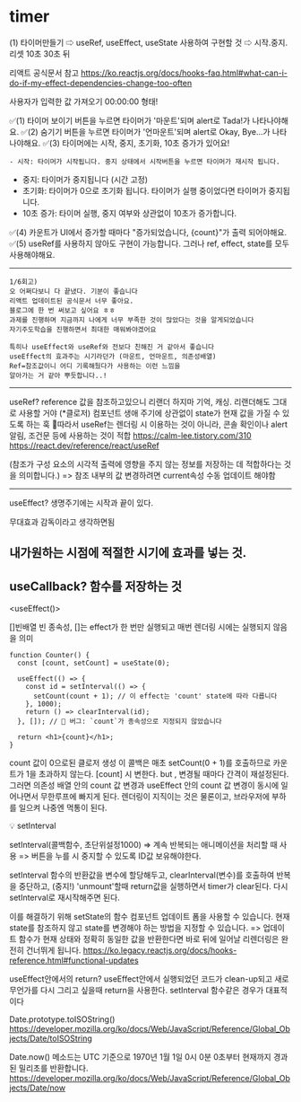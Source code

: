 # timer
(1) 타이머만들기 
⇨ useRef, useEffect, useState 사용하여 구현할 것 
⇨ 시작.중지.리셋 10초 30초 뒤

리액트 공식문서 참고
https://ko.reactjs.org/docs/hooks-faq.html#what-can-i-do-if-my-effect-dependencies-change-too-often

사용자가 입력한 값 가져오기
00:00:00 형태!

✅(1) 타이머 보이기 버튼을 누르면 타이머가 '마운트'되며 alert로 Tada!가 나타나야해요.
✅(2) 숨기기 버튼을 누르면 타이머가 '언마운트'되며 alert로 Okay, Bye...가 나타나야해요.
✅(3) 타이머에는 시작, 중지, 초기화, 10초 증가가 있어요!

	- 시작: 타이머가 시작됩니다. 중지 상태에서 시작버튼을 누르면 타이머가 재시작 됩니다.
  - 중지: 타이머가 중지됩니다 (시간 고정)
  - 초기화: 타이머가 0으로 초기화 됩니다. 타이머가 실행 중이었다면 타이머가 중지됩니다.
  - 10초 증가: 타이머 실행, 중지 여부와 상관없이 10초가 증가합니다.
  
✅(4) 카운트가 UI에서 증가할 때마다 "증가되었습니다, {count}"가 출력 되어야해요.
✅(5) useRef를 사용하지 않아도 구현이 가능합니다. 그러나 ref, effect, state를 모두 사용해야해요.

---
```
1/6회고)
오 어쩌다보니 다 끝냈다. 기분이 좋습니다
리액트 업데이트된 공식문서 너무 좋아요.
블로그에 한 번 써보고 싶어요 ㅎㅎ
과제를 진행하며 지금까지 나에게 너무 부족한 것이 많았다는 것을 알게되었습니다
자기주도학습을 진행하면서 최대한 매워봐야겠어요

특히나 useEffect와 useRef와 전보다 친해진 거 같아서 좋습니다
useEffect의 효과주는 시기라던가 (마운트, 언마운트, 의존성배열)
Ref=참조값이니 어디 기록해뒀다가 사용하는 이런 느낌을
알아가는 거 같아 뿌듯합니다..!

```
---
useRef?
reference 값을 참조하고있으니 리랜더 하지마
기억, 캐싱.
리랜더해도 그대로 사용할 거야
(*클로저)
컴포넌트 생애 주기에 상관없이 state가 현재 값을 가질 수 있도록 하는 훅
🔴따라서 useRef는 렌더링 시 이용하는 것이 아니라, 콘솔 확인이나 alert 알림, 조건문 등에 사용하는 것이 적합
https://calm-lee.tistory.com/310
https://react.dev/reference/react/useRef

(참조가 구성 요소의 시각적 출력에 영향을 주지 않는 정보를 저장하는 데 적합하다는 것을 의미합니다.)
=> 참조 내부의 값 변경하려면 current속성 수동 업데이트 해야함

----
useEffect?
생명주기에는 시작과 끝이 있다.

무대효과 감독이라고 생각하면됨

내가원하는 시점에
적절한 시기에 효과를 넣는 것.
----
useCallback?
함수를 저장하는 것
----

<useEffect()>

[]빈배열
빈 종속성, []는 effect가 한 번만 실행되고 매번 렌더링 시에는 실행되지 않음을 의미

```
function Counter() {
  const [count, setCount] = useState(0);

  useEffect(() => {
    const id = setInterval(() => {
      setCount(count + 1); // 이 effect는 'count' state에 따라 다릅니다
    }, 1000);
    return () => clearInterval(id);
  }, []); // 🔴 버그: `count`가 종속성으로 지정되지 않았습니다

  return <h1>{count}</h1>;
}
```

count 값이 0으로된 클로저 생성
이 콜백은 매초 setCount(0 + 1)를 호출하므로 카운트가 1을 초과하지 않는다.
[count] 시 변한다. but , 변경될 때마다 간격이 재설정된다.
그러면 의존성 배열 안의 count 값 변경과 useEffect 안의 count 값 변경이 동시에 일어나면서 무한루프에 빠지게 된다.
렌더링이 지직이는 것은 물론이고, 브라우저에 부하를 일으켜 나중엔 먹통이 된다.

💡 setInterval

setInterval(콜백함수, 초단위설정1000)
=> 계속 반복되는 애니메이션을 처리할 때 사용
=> 버튼을 누를 시 중지할 수 있도록 ID값 보유해야한다.

setInterval 함수의 반환값을 변수에 할당해두고,
clearInterval(변수)를 호출하여 반복을 중단하고, (중지!)
'unmount'할때 return값을 실행하면서 timer가 clear된다.
다시 setInterval로 재시작해주면 된다.


이를 해결하기 위해 setState의 함수 컴포넌트 업데이트 폼을 사용할 수 있습니다. 
현재 state를 참조하지 않고 state를 변경해야 하는 방법을 지정할 수 있습니다.
=> 업데이트 함수가 현재 상태와 정확히 동일한 값을 반환한다면 바로 뒤에 일어날 리렌더링은 완전히 건너뛰게 됩니다.
https://ko.legacy.reactjs.org/docs/hooks-reference.html#functional-updates



useEffect안에서의 return?
useEffect안에서 실행되었던 코드가 clean-up되고 새로 무언가를 다시 그리고 싶을때 return을 사용한다. setInterval 함수같은 경우가 대표적이다



Date.prototype.toISOString()
https://developer.mozilla.org/ko/docs/Web/JavaScript/Reference/Global_Objects/Date/toISOString

Date.now() 메소드는 UTC 기준으로 1970년 1월 1일 0시 0분 0초부터 현재까지 경과된 밀리초를 반환합니다.
https://developer.mozilla.org/ko/docs/Web/JavaScript/Reference/Global_Objects/Date/now







